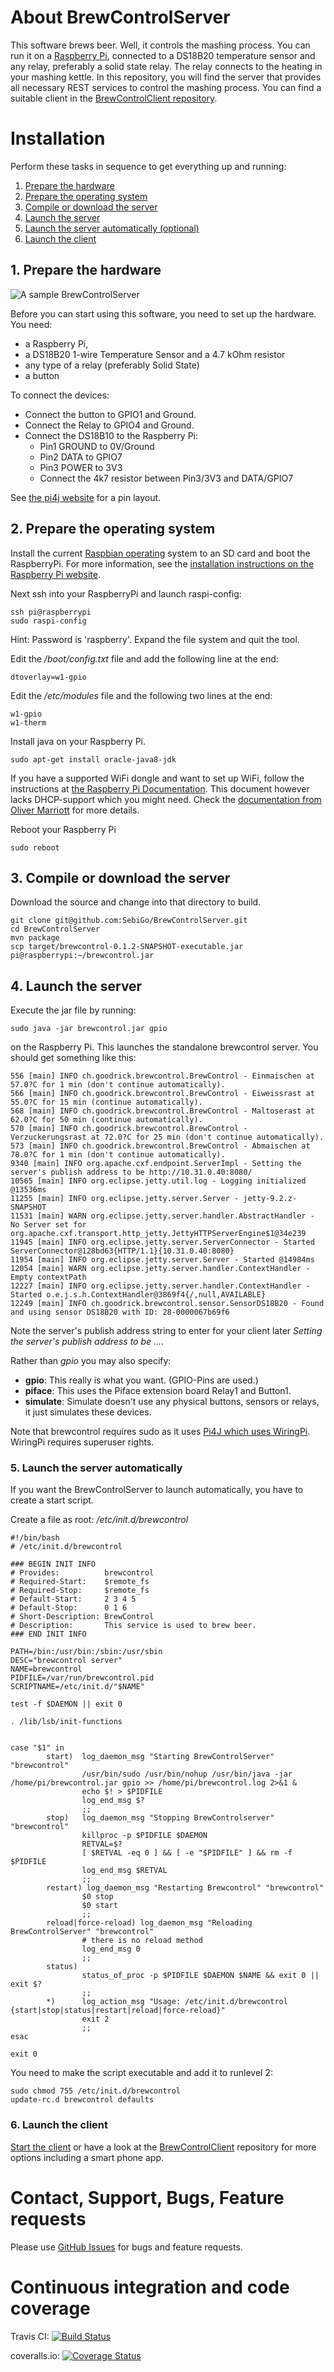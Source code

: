 # About BrewControlServer
This software brews beer. Well, it controls the mashing process. You can run it on a [Raspberry Pi][raspberry], connected to a DS18B20 temperature sensor and any relay, preferably a solid state relay. The relay connects to the heating in your mashing kettle.
In this repository, you will find the server that provides all necessary REST services to control the mashing process. You can find a suitable client in the [BrewControlClient repository][BrewControlClient]. 

# Installation

Perform these tasks in sequence to get everything up and running:

1. [Prepare the hardware](#1-prepare-the-hardware)
2. [Prepare the operating system](#2-prepare-the-operating-system)
3. [Compile or download the server](#3-compile-or-download-the-server)
4. [Launch the server](#4-launch-the-server)
5. [Launch the server automatically (optional)](#5-launch-the-server-automatically)
6. [Launch the client](#6-launch-the-client)

## 1. Prepare the hardware

![A sample BrewControlServer](http://sebigo.github.io/BrewControlServer/brewcontrolserver.jpg)

Before you can start using this software, you need to set up the hardware. You  need:
* a Raspberry Pi,
* a DS18B20 1-wire Temperature Sensor and a 4.7 kOhm resistor
* any type of a relay (preferably Solid State)
* a button

To connect the devices:
* Connect the button to GPIO1 and Ground.
* Connect the Relay to GPIO4 and Ground.
* Connect the DS18B10 to the Raspberry Pi: 
  * Pin1 GROUND to 0V/Ground
  * Pin2 DATA to GPIO7
  * Pin3 POWER to 3V3
  * Connect the 4k7 resistor between Pin3/3V3 and DATA/GPIO7

See [the pi4j website][pi4j] for a pin layout.

## 2. Prepare the operating system
 
Install the current [Raspbian operating][raspbian] system to an SD card and boot the 
RaspberryPi. For more information, see the [installation instructions on the Raspberry Pi website][raspinstall].

Next ssh into your RaspberryPi and launch raspi-config:
```
ssh pi@raspberrypi
sudo raspi-config
```
Hint: Password is 'raspberry'. 
Expand the file system and quit the tool.

Edit the */boot/config.txt* file and add the following line at the end:
```
dtoverlay=w1-gpio 
```

Edit the */etc/modules* file and the following two lines at the end:
```
w1-gpio
w1-therm
```

Install java on your Raspberry Pi.
```
sudo apt-get install oracle-java8-jdk
```

If you have a supported WiFi dongle and want to set up WiFi, follow the instructions at [the Raspberry Pi Documentation][WiFi]. This document however lacks DHCP-support which you might need. Check the [documentation from Oliver Marriott][WiFiDHCP] for more details.

Reboot your Raspberry Pi
```
sudo reboot
```

## 3. Compile or download the server

Download the source and change into that directory to build.
```
git clone git@github.com:SebiGo/BrewControlServer.git
cd BrewControlServer
mvn package
scp target/brewcontrol-0.1.2-SNAPSHOT-executable.jar pi@raspberrypi:~/brewcontrol.jar
```

## 4. Launch the server

Execute the jar file by running:
 
```
sudo java -jar brewcontrol.jar gpio
```

on the Raspberry Pi. This launches the standalone brewcontrol server. You should get something like this:
```
556 [main] INFO ch.goodrick.brewcontrol.BrewControl - Einmaischen at 57.0?C for 1 min (don't continue automatically).
566 [main] INFO ch.goodrick.brewcontrol.BrewControl - Eiweissrast at 55.0?C for 15 min (continue automatically).
568 [main] INFO ch.goodrick.brewcontrol.BrewControl - Maltoserast at 62.0?C for 50 min (continue automatically).
570 [main] INFO ch.goodrick.brewcontrol.BrewControl - Verzuckerungsrast at 72.0?C for 25 min (don't continue automatically).
573 [main] INFO ch.goodrick.brewcontrol.BrewControl - Abmaischen at 78.0?C for 1 min (don't continue automatically).
9340 [main] INFO org.apache.cxf.endpoint.ServerImpl - Setting the server's publish address to be http://10.31.0.40:8080/
10565 [main] INFO org.eclipse.jetty.util.log - Logging initialized @13536ms
11255 [main] INFO org.eclipse.jetty.server.Server - jetty-9.2.z-SNAPSHOT
11531 [main] WARN org.eclipse.jetty.server.handler.AbstractHandler - No Server set for org.apache.cxf.transport.http_jetty.JettyHTTPServerEngine$1@34e239
11945 [main] INFO org.eclipse.jetty.server.ServerConnector - Started ServerConnector@128bd63{HTTP/1.1}{10.31.0.40:8080}
11954 [main] INFO org.eclipse.jetty.server.Server - Started @14984ms
12054 [main] WARN org.eclipse.jetty.server.handler.ContextHandler - Empty contextPath
12227 [main] INFO org.eclipse.jetty.server.handler.ContextHandler - Started o.e.j.s.h.ContextHandler@3869f4{/,null,AVAILABLE}
12249 [main] INFO ch.goodrick.brewcontrol.sensor.SensorDS18B20 - Found and using sensor DS18B20 with ID: 28-0000067b69f6
```

Note the server's publish address string to enter for your client later *Setting the server's publish address to be ...*. 

Rather than *gpio* you may also specify:
* **gpio**: This really is what you want. (GPIO-Pins are used.)
* **piface**: This uses the Piface extension board Relay1 and Button1.
* **simulate**:  Simulate doesn't use any physical buttons, sensors or relays, it just simulates these devices.

Note that brewcontrol requires sudo as it uses [Pi4J which uses WiringPi][pi4jsudo]. WiringPi requires superuser rights.

### 5. Launch the server automatically
If you want the BrewControlServer to launch automatically, you have to create a start script.

Create a file as root: */etc/init.d/brewcontrol*
```
#!/bin/bash
# /etc/init.d/brewcontrol

### BEGIN INIT INFO
# Provides:          brewcontrol
# Required-Start:    $remote_fs
# Required-Stop:     $remote_fs
# Default-Start:     2 3 4 5
# Default-Stop:      0 1 6
# Short-Description: BrewControl
# Description:       This service is used to brew beer.
### END INIT INFO

PATH=/bin:/usr/bin:/sbin:/usr/sbin
DESC="brewcontrol server"
NAME=brewcontrol
PIDFILE=/var/run/brewcontrol.pid
SCRIPTNAME=/etc/init.d/"$NAME"

test -f $DAEMON || exit 0

. /lib/lsb/init-functions


case "$1" in
        start)  log_daemon_msg "Starting BrewControlServer" "brewcontrol"
                /usr/bin/sudo /usr/bin/nohup /usr/bin/java -jar /home/pi/brewcontrol.jar gpio >> /home/pi/brewcontrol.log 2>&1 &
                echo $! > $PIDFILE
                log_end_msg $?
                ;;
        stop)   log_daemon_msg "Stopping BrewControlserver" "brewcontrol"
                killproc -p $PIDFILE $DAEMON
                RETVAL=$?
                [ $RETVAL -eq 0 ] && [ -e "$PIDFILE" ] && rm -f $PIDFILE
                log_end_msg $RETVAL
                ;;
        restart) log_daemon_msg "Restarting Brewcontrol" "brewcontrol"
                $0 stop
                $0 start
                ;;
        reload|force-reload) log_daemon_msg "Reloading BrewControlServer" "brewcontrol"
                # there is no reload method
                log_end_msg 0
                ;;
        status)
                status_of_proc -p $PIDFILE $DAEMON $NAME && exit 0 || exit $?
                ;;
        *)      log_action_msg "Usage: /etc/init.d/brewcontrol {start|stop|status|restart|reload|force-reload}"
                exit 2
                ;;
esac

exit 0

```
You need to make the script executable and add it to runlevel 2:
```
sudo chmod 755 /etc/init.d/brewcontrol
update-rc.d brewcontrol defaults
```
### 6. Launch the client
[Start the client][BrewControlClientDirect] or have a look at the [BrewControlClient][BrewControlClient] repository for more options including a smart phone app.


# Contact, Support, Bugs, Feature requests
Please use [GitHub Issues][issues] for bugs and feature requests.

# Continuous integration and code coverage 
Travis CI: [![Build Status](https://travis-ci.org/SebiGo/BrewControlServer.svg?branch=master)](https://travis-ci.org/SebiGo/BrewControlServer)

coveralls.io: [![Coverage Status](https://coveralls.io/repos/SebiGo/BrewControlServer/badge.svg?branch=master)](https://coveralls.io/r/SebiGo/BrewControlServer?branch=master)


[raspberry]: http://raspberrypi.org
[pi4j]: http://pi4j.com/pins/model-b-rev2.html
[pi4jsudo]: http://pi4j.com/faq.html#permissions
[issues]: https://github.com/SebiGo/BrewControlServer/issues
[raspbian]: https://www.raspberrypi.org/downloads/
[raspinstall]: https://www.raspberrypi.org/documentation/installation/installing-images/README.md
[BrewControlClient]: https://github.com/SebiGo/BrewControlClient
[BrewControlClientDirect]: http://sebigo.github.io/BrewControlClient/www/
[WiFi]: https://www.raspberrypi.org/documentation/configuration/wireless/wireless-cli.md
[WiFiDHCP]: http://omarriott.com/aux/raspberry-pi-wifi/

